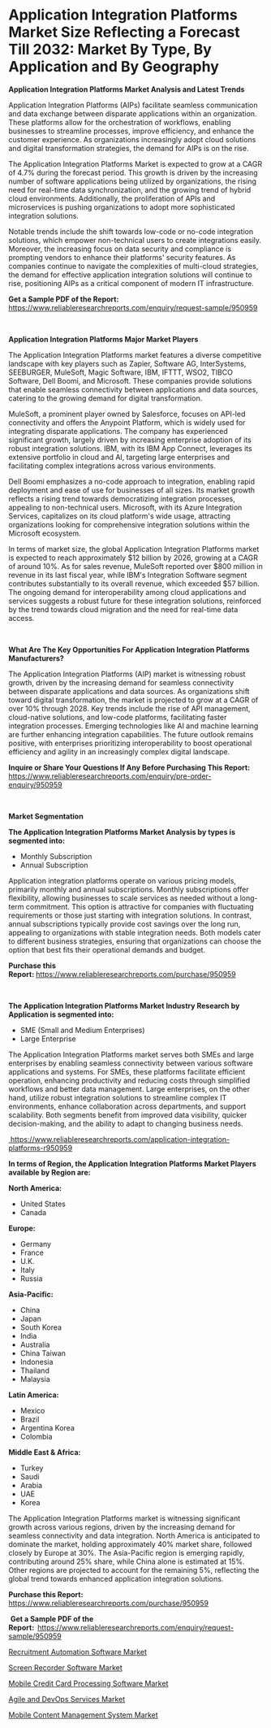<p><h1>Application Integration Platforms Market Size Reflecting a Forecast Till 2032: Market By Type, By Application and By Geography</h1></p><p><strong>Application Integration Platforms Market Analysis and Latest Trends</strong></p>
<p><p>Application Integration Platforms (AIPs) facilitate seamless communication and data exchange between disparate applications within an organization. These platforms allow for the orchestration of workflows, enabling businesses to streamline processes, improve efficiency, and enhance the customer experience. As organizations increasingly adopt cloud solutions and digital transformation strategies, the demand for AIPs is on the rise.</p><p>The Application Integration Platforms Market is expected to grow at a CAGR of 4.7% during the forecast period. This growth is driven by the increasing number of software applications being utilized by organizations, the rising need for real-time data synchronization, and the growing trend of hybrid cloud environments. Additionally, the proliferation of APIs and microservices is pushing organizations to adopt more sophisticated integration solutions.</p><p>Notable trends include the shift towards low-code or no-code integration solutions, which empower non-technical users to create integrations easily. Moreover, the increasing focus on data security and compliance is prompting vendors to enhance their platforms' security features. As companies continue to navigate the complexities of multi-cloud strategies, the demand for effective application integration solutions will continue to rise, positioning AIPs as a critical component of modern IT infrastructure.</p></p>
<p><strong>Get a Sample PDF of the Report:&nbsp;</strong> <a href="https://www.reliableresearchreports.com/enquiry/request-sample/950959?utm_campaign=37&utm_medium=2&utm_source=Github&utm_content=ia&utm_term=06032025&utm_id=application-integration-platforms">https://www.reliableresearchreports.com/enquiry/request-sample/950959</a></p>
<p>&nbsp;</p>
<p><strong>Application Integration Platforms Major Market Players</strong></p>
<p><p>The Application Integration Platforms market features a diverse competitive landscape with key players such as Zapier, Software AG, InterSystems, SEEBURGER, MuleSoft, Magic Software, IBM, IFTTT, WSO2, TIBCO Software, Dell Boomi, and Microsoft. These companies provide solutions that enable seamless connectivity between applications and data sources, catering to the growing demand for digital transformation.</p><p>MuleSoft, a prominent player owned by Salesforce, focuses on API-led connectivity and offers the Anypoint Platform, which is widely used for integrating disparate applications. The company has experienced significant growth, largely driven by increasing enterprise adoption of its robust integration solutions. IBM, with its IBM App Connect, leverages its extensive portfolio in cloud and AI, targeting large enterprises and facilitating complex integrations across various environments.</p><p>Dell Boomi emphasizes a no-code approach to integration, enabling rapid deployment and ease of use for businesses of all sizes. Its market growth reflects a rising trend towards democratizing integration processes, appealing to non-technical users. Microsoft, with its Azure Integration Services, capitalizes on its cloud platform's wide usage, attracting organizations looking for comprehensive integration solutions within the Microsoft ecosystem.</p><p>In terms of market size, the global Application Integration Platforms market is expected to reach approximately $12 billion by 2026, growing at a CAGR of around 10%. As for sales revenue, MuleSoft reported over $800 million in revenue in its last fiscal year, while IBM's Integration Software segment contributes substantially to its overall revenue, which exceeded $57 billion. The ongoing demand for interoperability among cloud applications and services suggests a robust future for these integration solutions, reinforced by the trend towards cloud migration and the need for real-time data access.</p></p>
<p>&nbsp;</p>
<p><strong>What Are The Key Opportunities For Application Integration Platforms Manufacturers?</strong></p>
<p><p>The Application Integration Platforms (AIP) market is witnessing robust growth, driven by the increasing demand for seamless connectivity between disparate applications and data sources. As organizations shift toward digital transformation, the market is projected to grow at a CAGR of over 10% through 2028. Key trends include the rise of API management, cloud-native solutions, and low-code platforms, facilitating faster integration processes. Emerging technologies like AI and machine learning are further enhancing integration capabilities. The future outlook remains positive, with enterprises prioritizing interoperability to boost operational efficiency and agility in an increasingly complex digital landscape.</p></p>
<p><strong>Inquire or Share Your Questions If Any Before Purchasing This Report:</strong> <a href="https://www.reliableresearchreports.com/enquiry/pre-order-enquiry/950959?utm_campaign=37&utm_medium=2&utm_source=Github&utm_content=ia&utm_term=06032025&utm_id=application-integration-platforms">https://www.reliableresearchreports.com/enquiry/pre-order-enquiry/950959</a></p>
<p>&nbsp;</p>
<p><strong>Market Segmentation</strong></p>
<p><strong>The Application Integration Platforms Market Analysis by types is segmented into:</strong></p>
<p><ul><li>Monthly Subscription</li><li>Annual Subscription</li></ul></p>
<p><p>Application integration platforms operate on various pricing models, primarily monthly and annual subscriptions. Monthly subscriptions offer flexibility, allowing businesses to scale services as needed without a long-term commitment. This option is attractive for companies with fluctuating requirements or those just starting with integration solutions. In contrast, annual subscriptions typically provide cost savings over the long run, appealing to organizations with stable integration needs. Both models cater to different business strategies, ensuring that organizations can choose the option that best fits their operational demands and budget.</p></p>
<p><strong>Purchase this Report:&nbsp;</strong><a href="https://www.reliableresearchreports.com/purchase/950959?utm_campaign=37&utm_medium=2&utm_source=Github&utm_content=ia&utm_term=06032025&utm_id=application-integration-platforms">https://www.reliableresearchreports.com/purchase/950959</a></p>
<p>&nbsp;</p>
<p><strong>The Application Integration Platforms Market Industry Research by Application is segmented into:</strong></p>
<p><ul><li>SME (Small and Medium Enterprises)</li><li>Large Enterprise</li></ul></p>
<p><p>The Application Integration Platforms market serves both SMEs and large enterprises by enabling seamless connectivity between various software applications and systems. For SMEs, these platforms facilitate efficient operation, enhancing productivity and reducing costs through simplified workflows and better data management. Large enterprises, on the other hand, utilize robust integration solutions to streamline complex IT environments, enhance collaboration across departments, and support scalability. Both segments benefit from improved data visibility, quicker decision-making, and the ability to adapt to changing business needs.</p></p>
<p><a href="https://www.reliableresearchreports.com/application-integration-platforms-r950959?utm_campaign=37&utm_medium=2&utm_source=Github&utm_content=ia&utm_term=06032025&utm_id=application-integration-platforms">&nbsp;https://www.reliableresearchreports.com/application-integration-platforms-r950959</a></p>
<p><strong>In terms of Region, the Application Integration Platforms Market Players available by Region are:</strong></p>
<p>
    <p> <strong> North America: </strong>
        <ul>
            <li>United States</li>
            <li>Canada</li>
        </ul>
        </p> 
    <p> <strong> Europe: </strong>
        <ul>
            <li>Germany</li>
            <li>France</li>
            <li>U.K.</li>
            <li>Italy</li>
            <li>Russia</li>
        </ul>
        </p> 
    <p> <strong> Asia-Pacific: </strong>
        <ul>
            <li>China</li>
            <li>Japan</li>
            <li>South Korea</li>
            <li>India</li>
            <li>Australia</li>
            <li>China Taiwan</li>
            <li>Indonesia</li>
            <li>Thailand</li>
            <li>Malaysia</li>
        </ul>
        </p> 
    <p> <strong> Latin America: </strong>
        <ul>
            <li>Mexico</li>
            <li>Brazil</li>
            <li>Argentina Korea</li>
            <li>Colombia</li>
        </ul>
        </p> 
    <p> <strong> Middle East & Africa: </strong>
        <ul>
            <li>Turkey</li>
            <li>Saudi</li>
            <li>Arabia</li>
            <li>UAE</li>
            <li>Korea</li>
        </ul>
    </p>
    </p>
<p><p>The Application Integration Platforms market is witnessing significant growth across various regions, driven by the increasing demand for seamless connectivity and data integration. North America is anticipated to dominate the market, holding approximately 40% market share, followed closely by Europe at 30%. The Asia-Pacific region is emerging rapidly, contributing around 25% share, while China alone is estimated at 15%. Other regions are projected to account for the remaining 5%, reflecting the global trend towards enhanced application integration solutions.</p></p>
<p><strong>Purchase this Report: </strong><a href="https://www.reliableresearchreports.com/purchase/950959?utm_campaign=37&utm_medium=2&utm_source=Github&utm_content=ia&utm_term=06032025&utm_id=application-integration-platforms">https://www.reliableresearchreports.com/purchase/950959</a></p>
<p>&nbsp;<strong>Get a Sample PDF of the Report:&nbsp;&nbsp;</strong><a href="https://www.reliableresearchreports.com/enquiry/request-sample/950959?utm_campaign=37&utm_medium=2&utm_source=Github&utm_content=ia&utm_term=06032025&utm_id=application-integration-platforms">https://www.reliableresearchreports.com/enquiry/request-sample/950959</a></p>
<p><strong></strong></p>
<p><p><a href="https://github.com/tineamonaya/Market-Research-Report-List-1/blob/main/recruitment-automation-software-market.md?utm_campaign=37&utm_medium=2&utm_source=Github&utm_content=ia&utm_term=06032025&utm_id=application-integration-platforms">Recruitment Automation Software Market</a></p><p><a href="https://github.com/koopalujale2/Market-Research-Report-List-1/blob/main/screen-recorder-software-market.md?utm_campaign=37&utm_medium=2&utm_source=Github&utm_content=ia&utm_term=06032025&utm_id=application-integration-platforms">Screen Recorder Software Market</a></p><p><a href="https://github.com/rigelciara0p/Market-Research-Report-List-1/blob/main/mobile-credit-card-processing-software-market.md?utm_campaign=37&utm_medium=2&utm_source=Github&utm_content=ia&utm_term=06032025&utm_id=application-integration-platforms">Mobile Credit Card Processing Software Market</a></p><p><a href="https://github.com/lecaneidreks/Market-Research-Report-List-1/blob/main/agile-and-devops-services-market.md?utm_campaign=37&utm_medium=2&utm_source=Github&utm_content=ia&utm_term=06032025&utm_id=application-integration-platforms">Agile and DevOps Services Market</a></p><p><a href="https://github.com/porstheftyux/Market-Research-Report-List-1/blob/main/mobile-content-management-system-market.md?utm_campaign=37&utm_medium=2&utm_source=Github&utm_content=ia&utm_term=06032025&utm_id=application-integration-platforms">Mobile Content Management System Market</a></p></p>